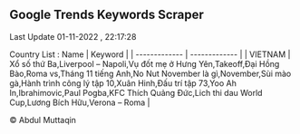 

## Google Trends Keywords Scraper 
 
Last Update 01-11-2022 , 22:17:28

Country List :
 Name  | Keyword |
| ------------- | ------------- |
| VIETNAM | Xổ số thứ Ba,Liverpool – Napoli,Vụ đốt mẹ ở Hưng Yên,Takeoff,Đại Hồng Bào,Roma vs,Tháng 11 tiếng Anh,No Nut November là gì,November,Sùi mào gà,Hành trình công lý tập 10,Xuân Hinh,Đấu trí tập 73,Yoo Ah In,Ibrahimovic,Paul Pogba,KFC Thích Quảng Đức,Lich thi dau World Cup,Lương Bích Hữu,Verona – Roma |



© Abdul Muttaqin 
